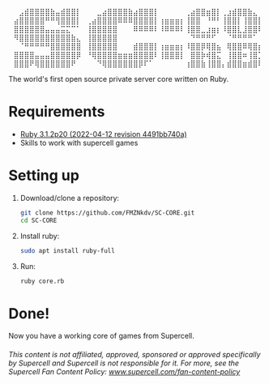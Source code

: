 
⠀⠀⣠⣾⣿⣿⣿⣿⣷⣤⣾⣿⣿⡇⠀⠀⠀⣀⣴⣿⣿⣿⣿⣷⣴⣿⣿⣿⡇⠀⠀⠀⠀⠀⢀⣴⣿⣿⣶⣿⡇⢀⣰⣾⣿⣿⣷⣄⠀
⠀⣴⣿⣿⣿⣿⣿⠛⠛⢻⣿⣿⣿⡇⠀⢀⣴⣿⣿⣿⣿⠿⠿⠿⣿⣿⣿⣿⡇⢰⣶⣶⣶⡆⢸⣿⣿⠀⠘⠛⠃⢸⣿⣿⡇⢸⣿⣿⡇
⠀⣿⣿⣿⣿⣿⣿⣤⣤⣤⣭⣍⠉⠁⠀⢸⣿⣿⣿⣿⣿⠀⠀⠀⠿⠿⠿⠿⠇⠸⠿⠿⠿⠇⢸⣿⣿⣀⣰⣶⡆⠸⣿⣿⣇⣸⣿⣿⠇
⠀⠻⣿⣿⣿⣿⣿⣿⣿⣿⣿⣿⣷⣄⠀⢸⣿⣿⣿⣿⣿⠀⠀⠀⠀⠀⠀⠀⠀⠀⠀⠀⠀⠀⠀⠙⠛⠛⠛⠋⠀⠀⠈⠛⠛⠛⠛⠁⠀
⠀⠀⠈⠛⠛⠛⠛⠛⣿⣿⣿⣿⣿⣿⠀⢸⣿⣿⣿⣿⣿⠀⠀⠀⣾⣿⣿⣿⡇⢰⣶⣶⣶⡆⠸⣿⣿⡿⢿⣿⣦⠀⢿⣿⣿⠿⢿⣿⡆
⠀⣿⣿⣿⣿⣤⣤⣤⣿⣿⣿⣿⣿⡿⠀⠘⢿⣿⣿⣿⣿⣶⣶⣶⣿⣿⣿⣿⠇⢸⣿⣿⣿⡇⠀⣿⣿⡷⢾⣿⣍⠀⢸⣿⣿⠶⢸⣿⡁
⠀⣿⣿⣿⠟⢿⣿⣿⣿⣿⣿⣿⠟⠀⠀⠀⠀⠙⢿⣿⣿⣿⣿⣿⣿⡿⠏⠁⠀⠀⠀⠀⠀⠀⢰⣿⣿⣷⢸⣿⣿⡄⣾⣿⣿⣶⣾⣿⠇

The world's first open source private server core written on Ruby.

# Requirements
* [Ruby 3.1.2p20 (2022-04-12 revision 4491bb740a)](https://rubyinstaller.org/downloads/)
* Skills to work with supercell games

# Setting up
1. Download/clone a repository:
   ```bash
   git clone https://github.com/FMZNkdv/SC-CORE.git
   cd SC-CORE
   ```
2. Install ruby:
   ```bash
   sudo apt install ruby-full
   ```
3. Run:
   ```bash
   ruby core.rb
   ```

# Done!
Now you have a working core of games from Supercell.

###### This content is not affiliated, approved, sponsored or approved specifically by Supercell and Supercell is not responsible for it. For more, see the Supercell Fan Content Policy: www.supercell.com/fan-content-policy
